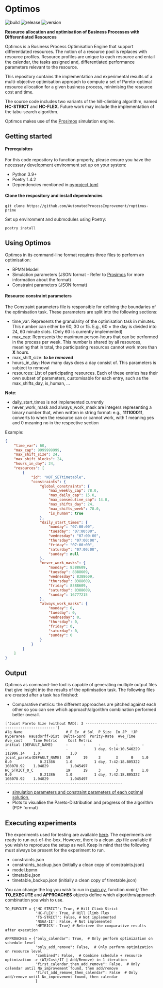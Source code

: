 # Optimos
![build](https://github.com/AutomatedProcessImprovement/roptimus-prime/actions/workflows/python.yml/badge.svg)
![release](https://github.com/AutomatedProcessImprovement/roptimus-prime/actions/workflows/release-pypi.yml/badge.svg)
![version](https://img.shields.io/github/v/tag/AutomatedProcessImprovement/roptimus-prime)

__Resource allocation and optimisation of Business Processes with Differentiated Resources__

Optimos is a Business Process Optimisation Engine that support differentiated resources. The notion of a resource pool is replaces with resource profiles. 
Resource profiles are unique to each resource and entail the calendar, the tasks assigned and, differentiated performance parameters relevant to the resource.

This repository contains the implementation and experimental results of a multi-objective optimisation approach to compute a set of Pareto-optimal resource allocation for a given business process, minimising the resource cost and time.

The source code includes two variants of the hill-climbing algorithm, named __HC-STRICT__ and __HC-FLEX__. 
Future work may include the implementation of the tabu-search algorithm.

Optimos makes use of the [Prosimos](https://github.com/AutomatedProcessImprovement/Prosimos/commit/3eae6c5e322a534bb47068f6373e9af572268c8f) simulation engine.


## Getting started
#### Prerequisites
For this code repository to function properly, please ensure you have the necessary development environment set up on your system:
- Python 3.9+
- Poetry 1.4.2
- Dependencies mentioned in [pyproject.toml](https://github.com/AutomatedProcessImprovement/roptimus-prime/blob/main/pyproject.toml)

#### Clone the respository and install dependencies
```
git clone https://github.com/AutomatedProcessImprovement/roptimus-prime
```

Set up environment and submodules using Poetry:
```
poetry install
```

## Using Optimos

Optimos in its command-line format requires three files to perform an optimisation:
- BPMN Model
- Simulation parameters (JSON format - Refer to [Prosimos](https://github.com/AutomatedProcessImprovement/Prosimos/tree/main) for more information about the format)
- Constraint parameters (JSON format)


#### Resource constraint parameters
The Constraint parameters file is responsible for defining the boundaries of the optimisation task. These parameters are split into the following sections:

- time_var: Represents the granularity of the optimisation task in minutes. This number can either be 60, 30 or 15. E.g., 60 = the day is divided into 24, 60 minute slots. (Only 60 is currently implemented)
- max_cap: Represents the maximum person-hours that can be performed in the process per week. This number is shared by all resources, meaning that in total, the participating resources cannot work more than __X__ hours.
- max_shift_size: ___to be removed___
- hours_in_day: How many days does a day consist of. This parameters is subject to removal
- resources: List of participating resources. Each of these entries has their own subset of parameters, customisable for each entry, such as the max_shifts_day, is_human, ...

__Note__:

- daily_start_times is not implemented currently
- never_work_mask and always_work_mask are integers representing a binary number that, when written in string format: e.g., __111100011__, converts to when the resource can or cannot work, with 1 meaning yes and 0 meaning no in the respective section

Example:
```json
{
    "time_var": 60,
    "max_cap": 9999999999,
    "max_shift_size": 24,
    "max_shift_blocks": 24,
    "hours_in_day": 24,
    "resources": [
        {
            "id": "NOT_SETtimetable",
            "constraints": {
                "global_constraints": {
                    "max_weekly_cap": 78.0,
                    "max_daily_cap": 15.0,
                    "max_consecutive_cap": 14.0,
                    "max_shifts_day": 24,
                    "max_shifts_week": 78.0,
                    "is_human": true
                },
                "daily_start_times": {
                    "monday": "07:00:00",
                    "tuesday": "07:00:00",
                    "wednesday": "07:00:00",
                    "thursday": "07:00:00",
                    "friday": "07:00:00",
                    "saturday": "07:00:00",
                    "sunday": null
                },
                "never_work_masks": {
                    "monday": 8388609,
                    "tuesday": 8388609,
                    "wednesday": 8388609,
                    "thursday": 8388609,
                    "friday": 8388609,
                    "saturday": 8388609,
                    "sunday": 16777215
                },
                "always_work_masks": {
                    "monday": 0,
                    "tuesday": 0,
                    "wednesday": 0,
                    "thursday": 0,
                    "friday": 0,
                    "saturday": 0,
                    "sunday": 0
                }
            }
        }
    ]
}
```

## Output

Optimos as command-line tool is capable of generating multiple output files that give insight into the results of the optimisation task.
The following files are created after a task has finished:

- Comparative metrics: the different approaches are pitched against each other so you can see which approach/algorithm combination performed better overall.
```
['Joint Pareto Size (without MAD): 3 --------------------------------------------------------']
Alg_Name                    #_F_Ev  #_Sol  P_Size  In_JP  !JP  Hyperarea  Hausdorff-Dist  Delta-Sprd  Purity-Rate  Ave_Time                 Ave_cost     Time Metric     Cost Metric
initial (DEFAULT_NAME)      -       -      -       -      -    -          -               -           -            1 day, 9:14:10.546229    112996.14    1.0              1.0        
joint_pareto(DEFAULT_NAME)  19      19     3       3      0    1.0        0.0             0.21386     1.0          1 day, 7:42:18.805322    108078.92    1.04829          1.045497   
HC_STRICT_O_C               19      19     3       3      0    1.0        0.0             0.21386     1.0          1 day, 7:42:18.805322    108078.92    1.04829          1.045497   
------------------------------------------------------
```
- [simulation parameters and constraint parameters of each optimal solution.](./json_files)
- Plots to visualise the Pareto-Distribution and progress of the algorithm (PDF format)

## Executing experiments
The experiments used for testing are available [here](./test_assets/experiments). The experiments are ready to run out-of-the-box. However, there is a clean .zip file available if you wish to reproduce the setup as well.
Keep in mind that the following must always be present for the experiment to run.
- constraints.json
- constraints_backup.json (initially a clean copy of constraints.json)
- model.bpmn
- timetable.json
- timetable_backup.json (initially a clean copy of timetable.json)

You can change the log you wish to run in [main.py](./pareto_algorithms_and_metrics/main.py), function _main()_
The __TO_EXECUTE__ and __APPROACHES__ objects define which algorithm/approach combination you wish to use.

```
TO_EXECUTE = {'HC-STRICT': True, # Hill Climb Strict
              'HC-FLEX': True, # Hill Climb Flex
              'TS-STRICT': False, # Not implemented
              'NSGA-II': False, # Not implemented
              'METRICS': True} # Retrieve the comparative results after execution

APPROACHES = {"only_calendar": True,  # Only perform optimization on schedule level
              "only_add_remove": False,  # Only perform optimization on resource level
              "combined": False,  # Combine schedule + resource optimization -> (WT/Cost/IT | Add/Remove) in 1 iteration
              "first_calendar_then_add_remove": False,  # Only calendar until No_improvement found, then add/remove
              "first_add_remove_then_calendar": False  # Only add/remove until No_improvement found, then calendar
              }
```





 
















